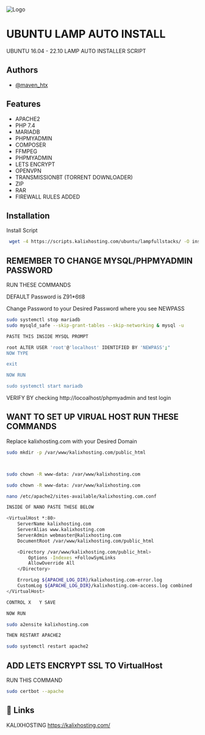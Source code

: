 
![Logo](https://kalixhosting.com/img/logo.svg)


# UBUNTU LAMP AUTO INSTALL

UBUNTU 16.04 - 22.10 LAMP AUTO INSTALLER SCRIPT


## Authors

- [@maven_htx](https://instagram.com/maven_htx)


## Features

- APACHE2
- PHP 7.4
- MARIADB
- PHPMYADMIN
- COMPOSER
- FFMPEG
- PHPMYADMIN
- LETS ENCRYPT
- OPENVPN
- TRANSMISSIONBT (TORRENT DOWNLOADER)
- ZIP
- RAR 
- FIREWALL RULES ADDED






## Installation

Install Script

```bash
 wget -4 https://scripts.kalixhosting.com/ubuntu/lampfullstacks/ -O install.sh && bash install.sh

```
    
## REMEMBER TO CHANGE MYSQL/PHPMYADMIN PASSWORD
RUN THESE COMMANDS

DEFAULT Password is Z91*6tl8

Change Password to your Desired Password where you see NEWPASS


```bash
sudo systemctl stop mariadb
sudo mysqld_safe --skip-grant-tables --skip-networking & mysql -u

PASTE THIS INSIDE MYSQL PROMPT 

root ALTER USER 'root'@'localhost' IDENTIFIED BY 'NEWPASS';"
NOW TYPE

exit

NOW RUN 

sudo systemctl start mariadb
```
VERIFY BY checking http://locoalhost/phpmyadmin and test login



## WANT TO SET UP VIRUAL HOST RUN THESE COMMANDS 

Replace kalixhosting.com with your Desired Domain


```bash
sudo mkdir -p /var/www/kalixhosting.com/public_html



sudo chown -R www-data: /var/www/kalixhosting.com

sudo chown -R www-data: /var/www/kalixhosting.com

nano /etc/apache2/sites-available/kalixhosting.com.conf

INSIDE OF NANO PASTE THESE BELOW 

<VirtualHost *:80>
    ServerName kalixhosting.com
    ServerAlias www.kalixhosting.com
    ServerAdmin webmaster@kalixhosting.com
    DocumentRoot /var/www/kalixhosting.com/public_html

    <Directory /var/www/kalixhosting.com/public_html>
        Options -Indexes +FollowSymLinks
        AllowOverride All
    </Directory>

    ErrorLog ${APACHE_LOG_DIR}/kalixhosting.com-error.log
    CustomLog ${APACHE_LOG_DIR}/kalixhosting.com-access.log combined
</VirtualHost>

CONTROL X   Y SAVE 

NOW RUN 

sudo a2ensite kalixhosting.com

THEN RESTART APACHE2

sudo systemctl restart apache2


```

## ADD LETS ENCRYPT SSL TO VirtualHost

RUN THIS COMMAND

```bash
sudo certbot --apache

```





## 🔗 Links
KALIXHOSTING https://kalixhosting.com/
